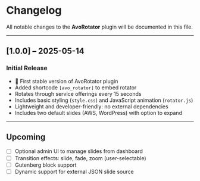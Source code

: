 # Changelog

All notable changes to the **AvoRotator** plugin will be documented in this file.

---

## [1.0.0] – 2025-05-14
### Initial Release
- 🎉 First stable version of AvoRotator plugin
- Added shortcode `[avo_rotator]` to embed rotator
- Rotates through service offerings every 15 seconds
- Includes basic styling (`style.css`) and JavaScript animation (`rotator.js`)
- Lightweight and developer-friendly: no external dependencies
- Includes two default slides (AWS, WordPress) with option to expand

---

## Upcoming
- [ ] Optional admin UI to manage slides from dashboard
- [ ] Transition effects: slide, fade, zoom (user-selectable)
- [ ] Gutenberg block support
- [ ] Dynamic support for external JSON slide source
